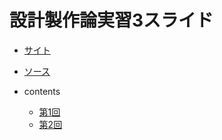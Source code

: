 # 設計製作論実習3スライド


* [サイト](https://ryuichiueda.github.io/manipulator_practice_b3)
* [ソース](https://github.com/ryuichiueda/manipulator_practice_b3)


* contents
    * [第1回](./lesson1.html)
    * [第2回](./lesson2.html)
